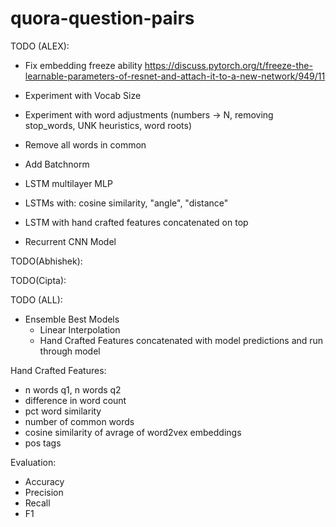# quora-question-pairs

TODO (ALEX):
- Fix embedding freeze ability https://discuss.pytorch.org/t/freeze-the-learnable-parameters-of-resnet-and-attach-it-to-a-new-network/949/11
- Experiment with Vocab Size
- Experiment with word adjustments (numbers -> N, removing stop_words, UNK heuristics, word roots)
- Remove all words in common

- Add Batchnorm
- LSTM multilayer MLP
- LSTMs with: cosine similarity, "angle", "distance"
- LSTM with hand crafted features concatenated on top
- Recurrent CNN Model

TODO(Abhishek):

TODO(Cipta):

TODO (ALL):
- Ensemble Best Models
    - Linear Interpolation
    - Hand Crafted Features concatenated with model predictions and run through model


Hand Crafted Features:
- n words q1, n words q2
- difference in word count
- pct word similarity
- number of common words
- cosine similarity of avrage of word2vex embeddings
- pos tags


Evaluation:
- Accuracy
- Precision
- Recall
- F1

